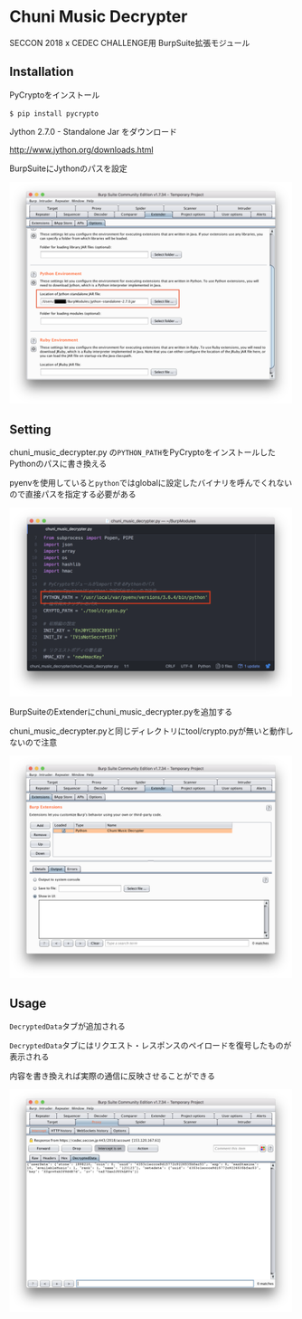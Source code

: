 # Chuni Music Decrypter
SECCON 2018 x CEDEC CHALLENGE用 BurpSuite拡張モジュール

## Installation
PyCryptoをインストール

`$ pip install pycrypto`

Jython 2.7.0 - Standalone Jar をダウンロード

http://www.jython.org/downloads.html

BurpSuiteにJythonのパスを設定

<img src="https://raw.githubusercontent.com/ommadawn46/chuni_music_decrypter/image/jython_path.png?token=AJwdE3GA7RxoBeVs_TOmqgyvERVBx_YVks5bdAAnwA%3D%3D" width="500px">

## Setting
chuni_music_decrypter.py の`PYTHON_PATH`をPyCryptoをインストールしたPythonのパスに書き換える

pyenvを使用していると`python`ではglobalに設定したバイナリを呼んでくれないので直接パスを指定する必要がある

<img src="https://raw.githubusercontent.com/ommadawn46/chuni_music_decrypter/image/python_path.png?token=AJwdEyZKuWWGNvFB7XXFdch7uenKOf4Pks5bdALwwA%3D%3D" width="500px">

BurpSuiteのExtenderにchuni_music_decrypter.pyを追加する

chuni_music_decrypter.pyと同じディレクトリにtool/crypto.pyが無いと動作しないので注意

<img src="https://raw.githubusercontent.com/ommadawn46/chuni_music_decrypter/image/add_extender.png?token=AJwdE0jWJXMw8baMHAKXqZ1SjjYpZ5p6ks5bdAFAwA%3D%3D" width="500px">

## Usage
`DecryptedData`タブが追加される

`DecryptedData`タブにはリクエスト・レスポンスのペイロードを復号したものが表示される

内容を書き換えれば実際の通信に反映させることができる

<img src="https://raw.githubusercontent.com/ommadawn46/chuni_music_decrypter/image/decrypted_data_tab.png?token=AJwdE8Zg9U6Xa6it_hzy8kSRjvW2Bo_pks5bdASQwA%3D%3D" width="500px">
